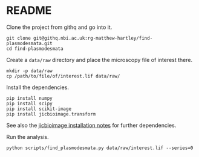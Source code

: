 # README

Clone the project from githq and go into it.

```
git clone git@githq.nbi.ac.uk:rg-matthew-hartley/find-plasmodesmata.git
cd find-plasmodesmata
```

Create a ``data/raw`` directory and place the microscopy file of interest
there.

```
mkdir -p data/raw
cp /path/to/file/of/interest.lif data/raw/
```

Install the dependencies.

```
pip install numpy
pip install scipy
pip install scikit-image
pip install jicbioimage.transform
```

See also the
[jicbioimage installation notes](http://jicbioimage.readthedocs.org/en/latest/installation_notes.html)
for further dependencies.

Run the analysis.

```
python scripts/find_plasmodesmata.py data/raw/interest.lif --series=0
```
